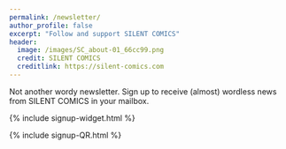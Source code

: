 ```yaml
---
permalink: /newsletter/
author_profile: false
excerpt: "Follow and support SILENT COMICS"
header:
  image: /images/SC_about-01_66cc99.png
  credit: SILENT COMICS
  creditlink: https://silent-comics.com
---
```


Not another wordy newsletter.
Sign up to receive (almost) wordless news from SILENT COMICS in your mailbox.

{% include signup-widget.html %}

{% include signup-QR.html %}
